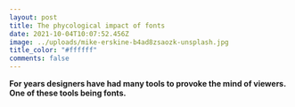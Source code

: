 ```yaml
---
layout: post
title: The phycological impact of fonts
date: 2021-10-04T10:07:52.456Z
image: ../uploads/mike-erskine-b4ad8zsaozk-unsplash.jpg
title_color: "#ffffff"
comments: false
---
```

**For years designers have had many tools to provoke the mind of viewers. One of these tools being fonts.**